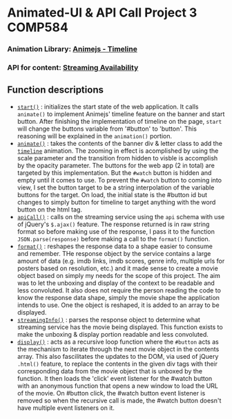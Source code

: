 # Animated-UI & API Call Project 3 COMP584
### Animation Library: [Animejs - Timeline](https://animejs.com/documentation/#TLParamsInheritance)
### API for content: [Streaming Availability](https://rapidapi.com/movie-of-the-night-movie-of-the-night-default/api/streaming-availability/)
## Function descriptions
- [`start()`](https://github.com/chizuo/Animated-UI/blob/main/script.js#L95) : initializes the start state of the web application. It calls `animate()` to implement Animejs' timeline feature on the banner and start button. After finishing the implementation of timeline on the page, `start` will change the buttons variable from '#button' to 'button'. This reasoning will be explained in the `animation()` portion.
- [`animate()`](https://github.com/chizuo/Animated-UI/blob/main/script.js#L74) : takes the contents of the banner div & letter class to add the [`timeline`](https://animejs.com/documentation/#TLParamsInheritance) animation. The zooming in effect is acomplished by using the scale parameter and the transition from hidden to visble is accomplish by the opacity parameter. The buttons for the web app (2 in total) are targeted by this implementation. But the `#watch` button is hidden and empty until it comes to use. To prevent the `#watch` button to coming into view, I set the button target to be a string interpolation of the variable buttons for the target. On load, the initial state is the #button id but changes to simply button for timeline to target anything with the word button on the html tag.
- [`apiCall()`](https://github.com/chizuo/Animated-UI/blob/main/script.js#L16) : calls on the streaming service using the `api` schema with use of jQuery's `$.ajax()` feature. The response returned is in raw string format so before making use of the response, I pass it to the function `JSON.parse(response)` before making a call to the `format()` function.
- [`format()`](https://github.com/chizuo/Animated-UI/blob/main/script.js#L45) : reshapes the response data to a shape easier to consume and remember. THe response object by the service contains a large amount of data (e.g. imdb links, imdb scores, genre info, multiple urls for posters based on resolution, etc.) and it made sense to create a movie object based on simply my needs for the scope of this project. The aim was to let the unboxing and display of the context to be readable and less convoluted. It also does not require the person reading the code to know the response data shape, simply the movie shape the application intends to use. One the object is reshaped, it is added to an array to be displayed.
- [`streamingInfo()`](https://github.com/chizuo/Animated-UI/blob/main/script.js#L66) : parses the response object to determine what streaming service has the movie being displayed. This function exists to make the unboxing & display portion readable and less convoluted.
- [`display()`](https://github.com/chizuo/Animated-UI/blob/main/script.js#L23) : acts as a recursive loop function where the `#button` acts as the mechanism to iterate through the next movie object in the contents array. This also fascilitates the updates to the DOM, via used of jQuery `.html()` feature, to replace the contents in the given div tags with their corresponding data from the movie object that is unboxed by the function. It then loads the 'click' event listener for the #watch button with an anonymous function that opens a new window to load the URL of the movie. On #button click, the #watch button event listener is removed so when the recursive call is made, the #watch button doesn't have multiple event listeners on it. 
